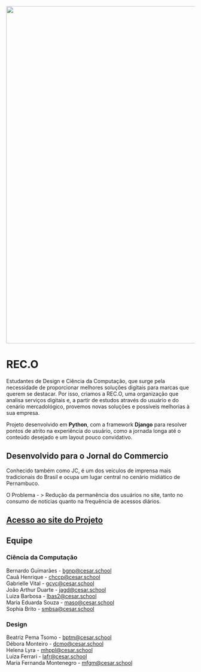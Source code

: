 <img  src="https://github.com/user-attachments/assets/c56e4db1-e149-478c-aeab-9c5efd8c3229" width="900" height="900">

# REC.O
Estudantes de Design e Ciência da Computação, que surge pela necessidade de proporcionar melhores soluções digitais para marcas que querem se destacar. Por isso, criamos a  REC.O, uma organização que analisa serviços digitais e, a partir de estudos através do usuário e do cenário mercadológico, provemos novas soluções e possíveis melhorias à sua empresa.

Projeto desenvolvido em **Python**, com a framework **Django** para resolver pontos de atrito na experiência do usuário, como a jornada longa até o conteúdo desejado e um layout pouco convidativo.

## Desenvolvido para o Jornal do Commercio
Conhecido também como JC, é um dos veículos de imprensa mais tradicionais do Brasil e ocupa um lugar central no cenário midiático de Pernambuco.

O Problema - > Redução da permanência dos usuários no site, tanto no consumo de notícias quanto na frequência de acessos diários.


## <a href="https://sites.google.com/u/0/d/1H1WAQs5YY0CATvldSltNKSlR4M0-yEW2/p/1BY84sYY-gRiNLTI7n8ExnVj45tD8bcuO/preview?authuser=0">Acesso ao site do Projeto</a>

## Equipe
### Ciência da Computação
Bernardo Guimarães - bgnp@cesar.school <br>
Cauã Henrique - chccp@cesar.school <br>
Gabrielle Vital - gcvc@cesar.school <br>
João Arthur Duarte - jagd@cesar.school <br>
Luiza Barbosa - lbas2@cesar.school <br>
Maria Eduarda Souza - maso@cesar.school <br>
Sophia Brito - smbsa@cesar.school <br>

### Design
Beatriz Pema Tsomo - bptm@cesar.school <br>
Débora Monteiro - dcmo@cesar.school <br>
Helena Lyra - mhppl@cesar.school <br>
Luiza Ferrari - lafr@cesar.school <br>
Maria Fernanda Montenegro - mfgm@cesar.school <br>
